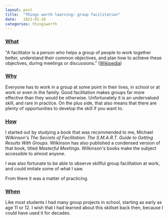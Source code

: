```yaml
---
layout: post
title:  "Things worth learning: group facilitation"
date:   2021-01-26
categories: thingsworth
---
```


### [What](#what)

"A facilitator is a person who helps a group of people to work together better, understand their common objectives, and plan how to achieve these objectives, during meetings or discussions." ([Wikipedia](https://en.wikipedia.org/wiki/Facilitator))

### [Why](#why)

Everyone has to work in a group at some point in their lives, in school or at work or even in the family. Good facilitation makes groups far more effective than they would be otherwise. Unfortunately it is an undervalued skill, and rare in practice. On the plus side, that also means that there are plenty of opportunities to develop the skill if you want to.

### [How](#how)

I started out by studying a book that was recommended to me, Michael Wilkinson's _The Secrets of Facilitation: The S.M.A.R.T. Guide to Getting Results With Groups_. Wilkinson has also published a condensed version of that book, titled _Masterful Meetings_. Wilkinson's books make the subject accessible to almost anyone.

I was also fortunate to be able to observe skillful group facilitation at work, and could imitate some of what I saw.

From there it was a matter of practicing.

### [When](#when)

Like most students I had many group projects in school, starting as early as age 11 or 12. I wish that I had learned about this skillset back then, because I could have used it for decades. 